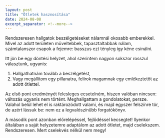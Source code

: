 ```yaml
---
layout: post
title: "Ötletek hasznosítása"
date: 2024-08-08
excerpt_separator: <!--more-->
---
```


Rendszeresen hallgatok beszélgetéseket nálamnál okosabb emberekkel. Mivel az adott területen műveltebbek, tapasztaltabbak nálam, számtalanszor csapok a fejemre: basszus ezt tényleg így kéne csinálni.

Itt jön be egy döntési helyzet, ahol szerintem nagyon sokszor rosszul választunk, ugyanis:<!--more-->
1. Hallgathatnám tovább a beszélgetést,
2. Vagy megállítom egy pillanatra, felírok magamnak egy emlékeztetőt az adott ötlettel.

Az első pont eredményét felesleges ecsetelném, hiszen valóban nincsen: változás ugyanis nem történt. Meghallgattam a gondolatokat, persze. Valahol belül lehet el is raktározódott valami, és majd egyszer felszínre tör, de azért lássuk be: nem ez a legvalószínűbb forgatókönyv.

A második pont azonban előrelépéssel, fejlődéssel kecsegtet! Ilyenkor általában a saját helyzetemre adaptálom az adott ötletet, majd cselekszem. Rendszeresen. Mert cselekvés nélkül nem megy!
